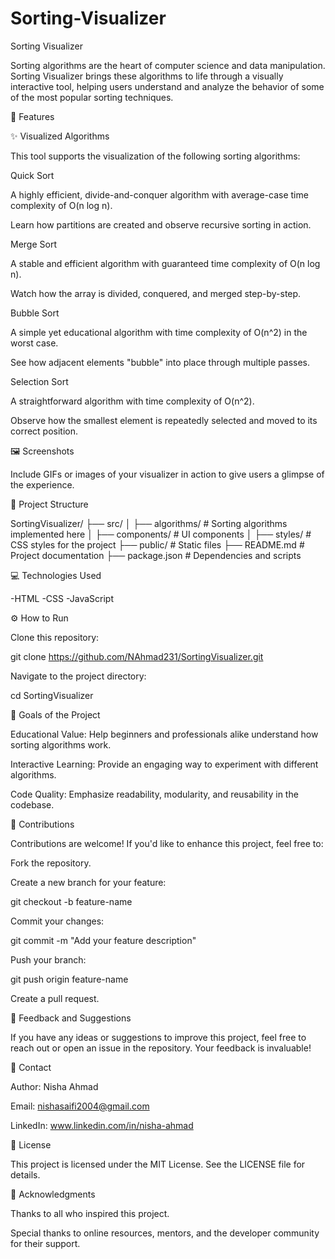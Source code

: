 # Sorting-Visualizer
Sorting Visualizer

Sorting algorithms are the heart of computer science and data manipulation. Sorting Visualizer brings these algorithms to life through a visually interactive tool, helping users understand and analyze the behavior of some of the most popular sorting techniques.

🚀 Features

✨ Visualized Algorithms

This tool supports the visualization of the following sorting algorithms:

Quick Sort

A highly efficient, divide-and-conquer algorithm with average-case time complexity of O(n log n).

Learn how partitions are created and observe recursive sorting in action.

Merge Sort

A stable and efficient algorithm with guaranteed time complexity of O(n log n).

Watch how the array is divided, conquered, and merged step-by-step.

Bubble Sort

A simple yet educational algorithm with time complexity of O(n^2) in the worst case.

See how adjacent elements "bubble" into place through multiple passes.

Selection Sort

A straightforward algorithm with time complexity of O(n^2).

Observe how the smallest element is repeatedly selected and moved to its correct position.

🖼️ Screenshots

Include GIFs or images of your visualizer in action to give users a glimpse of the experience.

📂 Project Structure

SortingVisualizer/
├── src/
│   ├── algorithms/        # Sorting algorithms implemented here
│   ├── components/        # UI components
│   ├── styles/            # CSS styles for the project
├── public/                # Static files
├── README.md              # Project documentation
├── package.json           # Dependencies and scripts

💻 Technologies Used

-HTML
-CSS
-JavaScript

⚙️ How to Run

Clone this repository:

git clone https://github.com/NAhmad231/SortingVisualizer.git

Navigate to the project directory:

cd SortingVisualizer


🎯 Goals of the Project

Educational Value: Help beginners and professionals alike understand how sorting algorithms work.

Interactive Learning: Provide an engaging way to experiment with different algorithms.

Code Quality: Emphasize readability, modularity, and reusability in the codebase.

🤝 Contributions

Contributions are welcome! If you'd like to enhance this project, feel free to:

Fork the repository.

Create a new branch for your feature:

git checkout -b feature-name

Commit your changes:

git commit -m "Add your feature description"

Push your branch:

git push origin feature-name

Create a pull request.

🌟 Feedback and Suggestions

If you have any ideas or suggestions to improve this project, feel free to reach out or open an issue in the repository. Your feedback is invaluable!

📧 Contact

Author: Nisha Ahmad

Email: nishasaifi2004@gmail.com

LinkedIn: www.linkedin.com/in/nisha-ahmad

📜 License

This project is licensed under the MIT License. See the LICENSE file for details.

🙌 Acknowledgments

Thanks to all who inspired this project.

Special thanks to online resources, mentors, and the developer community for their support.
